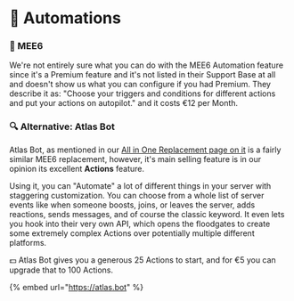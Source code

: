 # 👑 Automations

### 👑 MEE6

We're not entirely sure what you can do with the MEE6 Automation feature since it's a Premium feature and it's not listed in their Support Base at all and doesn't show us what you can configure if you had Premium. They describe it as: "Choose your triggers and conditions for different actions and put your actions on autopilot." and it costs €12 per Month.

### 🔍 Alternative: Atlas Bot

Atlas Bot, as mentioned in our [All in One Replacement page on it](../../all-in-one-replacements/atlas.md) is a fairly similar MEE6 replacement, however, it's main selling feature is in our opinion its excellent **Actions** feature.

Using it, you can "Automate" a lot of different things in your server with staggering customization. You can choose from  a whole list of server events like when someone boosts, joins, or leaves the server, adds reactions, sends messages, and of course the classic keyword. It even lets you hook into their very own API, which opens the floodgates to create some extremely complex Actions over potentially multiple different platforms.

💵 Atlas Bot gives you a generous 25 Actions to start, and for €5 you can upgrade that to 100 Actions.

{% embed url="https://atlas.bot" %}
